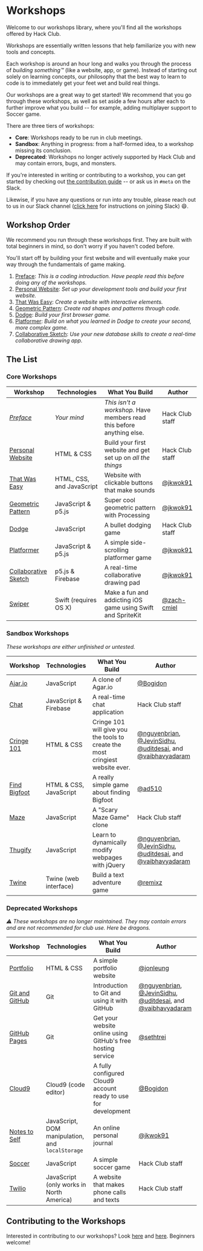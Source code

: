 # Workshops

Welcome to our workshops library, where you'll find all the workshops offered by Hack Club.

Workshops are essentially written lessons that help familiarize you with new tools and concepts.

Each workshop is around an hour long and walks you through the process of _building something™_ (like a website, app, or game). Instead of starting out solely on learning concepts, our philosophy that the best way to learn to code is to immediately get your feet wet and build real things.

Our workshops are a great way to get started! We recommend that you go through these workshops, as well as set aside a few hours after each to further improve what you build -- for example, adding multiplayer support to Soccer game.

There are three tiers of workshops:

- **Core**: Workshops ready to be run in club meetings.
- **Sandbox**: Anything in progress: from a half-formed idea, to a workshop missing its conclusion.
- **Deprecated**: Workshops no longer actively supported by Hack Club and may contain errors, bugs, and monsters.

If you're interested in writing or contributing to a workshop, you can get started by checking out [the contribution guide](CONTRIBUTING.md) -- or ask us in `#meta` on the Slack.

Likewise, if you have any questions or run into any trouble, please reach out to us in our Slack channel ([click here](../SLACK.md) for instructions on joining Slack) :smile:.

## Workshop Order

We recommend you run through these workshops first. They are built with total beginners in mind, so don't worry if you haven't coded before.

You'll start off by building your first website and will eventually make your way through the fundamentals of game making.

1. [Preface][preface]: _This is a coding introduction. Have people read this before doing any of the workshops._
2. [Personal Website][personal_website]: _Set up your development tools and build your first website._
3. [That Was Easy][that_was_easy]: _Create a website with interactive elements._
4. [Geometric Pattern][geometric_pattern]: _Create rad shapes and patterns through code._
5. [Dodge][dodge]: _Build your first browser game._
6. [Platformer][platformer]: _Build on what you learned in Dodge to create your second, more complex game._
7. [Collaborative Sketch][collaborative_sketch]: _Use your new database skills to create a real-time collaborative drawing app._

## The List

### Core Workshops

| Workshop                                     | Technologies                             | What You Build                                                                   | Author                                                                                                                 |
| ------------------------------------------   | ---------------------------------------- | -------------------------------------------------------------------------------- | ---------------------------------------------------------------------------------------------------------------------- |
| _[Preface][preface]_                         | _Your mind_                              | _This isn't a workshop._ Have members read this before anything else.            | Hack Club staff                                                                                                        |
| [Personal Website][personal_website]         | HTML & CSS                               | Build your first website and get set up on _all the things_                      | Hack Club staff                                                                                                        |
| [That Was Easy][that_was_easy]               | HTML, CSS, and JavaScript                | Website with clickable buttons that make sounds                                  | [@jkwok91][jkwok91]                                                                                                    |
| [Geometric Pattern][geometric_pattern]       | JavaScript & p5.js                       | Super cool geometric pattern with Processing                                     | [@jkwok91][jkwok91]                                                                                                    |
| [Dodge][dodge]                               | JavaScript                               | A bullet dodging game                                                            | Hack Club staff                                                                                                        |
| [Platformer][platformer]                     | JavaScript & p5.js                       | A simple side-scrolling platformer game                                          | [@jkwok91][jkwok91]                                                                                                    |
| [Collaborative Sketch][collaborative_sketch] | p5.js & Firebase                         | A real-time collaborative drawing pad                                            | [@jkwok91][jkwok91]                                                                                                    |
| [Swiper][swiper]                           | Swift (requires OS X)                    | Make a fun and addicting iOS game using Swift and SpriteKit                      | [@zach-cmiel][zachcmiel]                                                                                               |

### Sandbox Workshops

_These workshops are either unfinished or untested._

| Workshop                                   | Technologies                             | What You Build                                                                   | Author                                                                                                                 |
| ------------------------------------------ | ---------------------------------------- | -------------------------------------------------------------------------------- | ---------------------------------------------------------------------------------------------------------------------- |
| [Ajar.io][ajar]                            | JavaScript                               | A clone of Agar.io                                                               | [@Bogidon][Bogidon]                                                                                                    |
| [Chat][chat]                               | JavaScript & Firebase                    | A real-time chat application                                                     | Hack Club staff                                                                                                        |
| [Cringe 101][cringe_101]                   | HTML & CSS                               | Cringe 101 will give you the tools to create the most cringiest website ever.    | [@nguyenbrian][nguyenbrian], [@JevinSidhu][JevinSidhu], [@uditdesai][uditdesai], and [@vaibhavyadaram][vaibhavyadaram] |
| [Find Bigfoot][find_bigfoot]               | HTML & CSS, JavaScript                   | A really simple game about finding Bigfoot                                       | [@ad510][ad510]                                                                                                        |
| [Maze][maze]                               | JavaScript                               | A "Scary Maze Game" clone                                                        | Hack Club staff                                                                                                        |
| [Thugify][thugify]                         | JavaScript                               | Learn to dynamically modify webpages with jQuery                                 | [@nguyenbrian][nguyenbrian], [@JevinSidhu][JevinSidhu], [@uditdesai][uditdesai], and [@vaibhavyadaram][vaibhavyadaram] |
| [Twine][twine]                             | Twine (web interface)                    | Build a text adventure game                                                      | [@remixz][remixz]                                                                                                      |

### Deprecated Workshops

_:warning: These workshops are no longer maintained. They may contain errors and are not recommended for club use. Here be dragons._

| Workshop                                   | Technologies                                     | What You Build                                                                   | Author                                                                                                                 |
| ------------------------------------------ | -------------------------------------------      | -------------------------------------------------------------------------------- | ---------------------------------------------------------------------------------------------------------------------- |
| [Portfolio][portfolio]                     | HTML & CSS                                       | A simple portfolio website                                                       | [@jonleung][jonleung]                                                                                                  |
| [Git and GitHub][git_and_github]           | Git                                              | Introduction to Git and using it with GitHub                                     | [@nguyenbrian][nguyenbrian], [@JevinSidhu][JevinSidhu], [@uditdesai][uditdesai], and [@vaibhavyadaram][vaibhavyadaram] |
| [GitHub Pages][github_pages]               | Git                                              | Get your website online using GitHub's free hosting service                      | [@sethtrei][sethtrei]                                                                                                  |
| [Cloud9][cloud9]                           | Cloud9 (code editor)                             | A fully configured Cloud9 account ready to use for development                   | [@Bogidon][Bogidon]                                                                                                    |
| [Notes to Self][notes_to_self]             | JavaScript, DOM manipulation, and `localStorage` | An online personal journal                                                       | [@jkwok91][jkwok91]                                                                                                    |
| [Soccer][soccer]                           | JavaScript                               | A simple  soccer game                                                            | Hack Club staff                                                                                                        |
| [Twilio][twilio]                           | JavaScript (only works in North America)         | A website that makes phone calls and texts                                       | Hack Club staff                                                                                                        |

[Bogidon]: https://github.com/Bogidon
[nguyenbrian]: https://github.com/nguyenbrian
[JevinSidhu]: https://github.com/JevinSidhu
[uditdesai]: https://github.com/uditdesai
[vaibhavyadaram]: https://github.com/vaibhavyadaram
[sethtrei]: https://github.com/sethtrei
[zachcmiel]: https://github.com/zach-cmiel
[ad510]: https://github.com/ad510
[remixz]: https://github.com/remixz
[jkwok91]: https://github.com/jkwok91
[jonleung]: https://github.com/jonleung

## Contributing to the Workshops

Interested in contributing to our workshops? Look [here](GUIDELINES.md) and [here](CONTRIBUTING.md). Beginners welcome!

[ajar]: ajar/
[chat]: chat/
[cloud9]: cloud9/
[collaborative_sketch]: collaborative_sketch/
[cringe_101]: cringe_101/
[dodge]: dodge/
[find_bigfoot]: find_bigfoot/
[geometric_pattern]: geometric_pattern/
[git_and_github]: git_and_github/
[github_pages]: github_pages/
[maze]: maze/
[notes_to_self]: notes_to_self/
[personal_website]: personal_website/
[platformer]: platformer/
[portfolio]: portfolio/
[preface]: PREFACE.md
[soccer]: soccer/
[swiper]: swiper/
[that_was_easy]: that_was_easy/
[thugify]: thugify/
[twilio]: twilio/
[twine]: twine/
